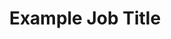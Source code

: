---
title: 'Example Job Title'
company: 'Example Company 2'
startDate: '2016'
endDate: '2017'
jobDescription: 
    - Lorem ipsum dolor sit amet, consectetur adipiscing elit, sed do eiusmod tempor incididunt ut labore et dolore magna aliqua.
    - Lorem ipsum dolor sit amet, consectetur adipiscing elit, sed do eiusmod tempor incididunt ut labore et dolore magna aliqua.
    - Lorem ipsum dolor sit amet, consectetur adipiscing elit, sed do eiusmod tempor incididunt ut labore et dolore magna aliqua.
    - Lorem ipsum dolor sit amet, consectetur adipiscing elit, sed do eiusmod tempor incididunt ut labore et dolore magna aliqua.
    - Lorem ipsum dolor sit amet, consectetur adipiscing elit, sed do eiusmod tempor incididunt ut labore et dolore magna aliqua.
technology: 
    - Gatsby.js
    - GraphQL
    - Other
---